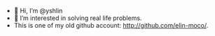 - 👋 Hi, I’m @yshlin
- 👀 I’m interested in solving real life problems.
- This is one of my old github account: http://github.com/elin-moco/.
<!---
yshlin/yshlin is a ✨ special ✨ repository because its `README.md` (this file) appears on your GitHub profile.
You can click the Preview link to take a look at your changes.
--->
